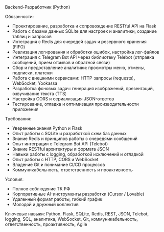 Backend-Разработчик (Python)

Обязанности:
- Проектирование, разработка и сопровождение RESTful API на Flask
- Работа с базами данных SQLite для настроек и аналитики, создание таблиц и запросов
- Интеграция с Redis для очередей задач и резервного хранения (FIFO)
- Реализация логирования и обработки ошибок, настройка лог-файлов
- Интеграция с Telegram Bot API через библиотеку Telebot (отправка сообщений, прием отзывов и обратной связи)
- Сбор и предоставление аналитики: просмотры меню, отмены, подписки, платежи
- Работа с внешними сервисами: HTTP-запросы (requests), WebSocket, Yookassa
- Разработка фоновых задач: генерация изображений, презентаций, озвучивание текста (TTS)
- Настройка CORS и сериализация JSON-ответов
- Тестирование, отладка и оптимизация производительности приложения

Требования:
- Уверенные знания Python и Flask
- Опыт работы с SQLite и разработкой схем баз данных
- Знание Redis и принципов работы с очередями сообщений
- Опыт интеграции с Telegram Bot API (Telebot)
- Знание RESTful архитектуры и формата JSON
- Навыки работы с logging, обработкой исключений и отладкой
- Опыт работы с HTTP, CORS и WebSocket
- Владение Git и понимание CI/CD процессов
- Коммуникабельность, ответственность и проактивность

Условия:
- Полное соблюдение ТК РФ
- Корпоративные AI-инструменты разработки (Cursor / Lovable)
- Удаленный формат работы, гибкий график
- Молодой и дружный коллектив

Ключевые навыки: Python, Flask, SQLite, Redis, REST, JSON, Telebot, logging, SQL, аналитика, WebSocket, Git, коммуникабельность, ответственность, проактивность, Agile 